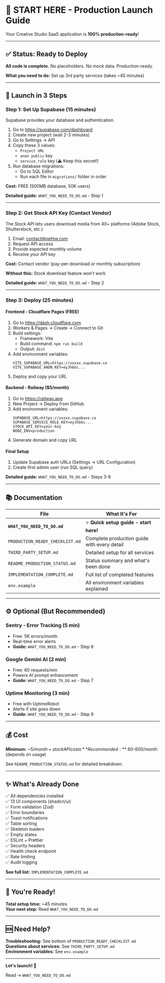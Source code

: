 # 🎯 START HERE - Production Launch Guide

Your Creative Studio SaaS application is **100% production-ready**!

---

## ✅ Status: Ready to Deploy

**All code is complete.** No placeholders. No mock data. Production-ready.

**What you need to do:** Set up 3rd party services (takes ~45 minutes)

---

## 🚀 Launch in 3 Steps

### Step 1: Set Up Supabase (15 minutes)

Supabase provides your database and authentication.

1. Go to https://supabase.com/dashboard
2. Create new project (wait 2-3 minutes)
3. Go to Settings → API
4. Copy these 3 values:
   - `Project URL`
   - `anon public` key
   - `service_role` key (⚠️ Keep this secret!)
5. Run database migrations:
   - Go to SQL Editor
   - Run each file in `migrations/` folder in order

**Cost:** FREE (500MB database, 50K users)

**Detailed guide:** `WHAT_YOU_NEED_TO_DO.md` - Step 1

---

### Step 2: Get Stock API Key (Contact Vendor)

The Stock API lets users download media from 40+ platforms (Adobe Stock, Shutterstock, etc.)

1. Email: contact@nehtw.com
2. Request API access
3. Provide expected monthly volume
4. Receive your API key

**Cost:** Contact vendor (pay-per-download or monthly subscription)

**Without this:** Stock download feature won't work

**Detailed guide:** `WHAT_YOU_NEED_TO_DO.md` - Step 2

---

### Step 3: Deploy (25 minutes)

#### Frontend - Cloudflare Pages (FREE)

1. Go to https://dash.cloudflare.com
2. Workers & Pages → Create → Connect to Git
3. Build settings:
   - Framework: Vite
   - Build command: `npm run build`
   - Output: `dist`
4. Add environment variables:
   ```
   VITE_SUPABASE_URL=https://xxxxx.supabase.co
   VITE_SUPABASE_ANON_KEY=eyJhbGc...
   ```
5. Deploy and copy your URL

#### Backend - Railway ($5/month)

1. Go to https://railway.app
2. New Project → Deploy from GitHub
3. Add environment variables:
   ```
   SUPABASE_URL=https://xxxxx.supabase.co
   SUPABASE_SERVICE_ROLE_KEY=eyJhbGc...
   STOCK_API_KEY=your-key
   NODE_ENV=production
   ```
4. Generate domain and copy URL

#### Final Setup

1. Update Supabase auth URLs (Settings → URL Configuration)
2. Create first admin user (run SQL query)

**Detailed guide:** `WHAT_YOU_NEED_TO_DO.md` - Steps 3-6

---

## 📚 Documentation

| File | What It's For |
|------|---------------|
| **`WHAT_YOU_NEED_TO_DO.md`** | ⭐ **Quick setup guide - start here!** |
| `PRODUCTION_READY_CHECKLIST.md` | Complete production guide with every detail |
| `THIRD_PARTY_SETUP.md` | Detailed setup for all services |
| `README_PRODUCTION_STATUS.md` | Status summary and what's been done |
| `IMPLEMENTATION_COMPLETE.md` | Full list of completed features |
| `env.example` | All environment variables explained |

---

## ⚙️ Optional (But Recommended)

### Sentry - Error Tracking (5 min)
- Free: 5K errors/month
- Real-time error alerts
- **Guide:** `WHAT_YOU_NEED_TO_DO.md` - Step 8

### Google Gemini AI (2 min)
- Free: 60 requests/min
- Powers AI prompt enhancement
- **Guide:** `WHAT_YOU_NEED_TO_DO.md` - Step 7

### Uptime Monitoring (3 min)
- Free with UptimeRobot
- Alerts if site goes down
- **Guide:** `WHAT_YOU_NEED_TO_DO.md` - Step 9

---

## 💰 Cost

**Minimum:** ~$5/month + stock API costs  
**Recommended:** ~$60-600/month (depends on usage)

See `README_PRODUCTION_STATUS.md` for detailed breakdown.

---

## ✨ What's Already Done

✅ All dependencies installed  
✅ 13 UI components (shadcn/ui)  
✅ Form validation (Zod)  
✅ Error boundaries  
✅ Toast notifications  
✅ Table sorting  
✅ Skeleton loaders  
✅ Empty states  
✅ ESLint + Prettier  
✅ Security headers  
✅ Health check endpoint  
✅ Rate limiting  
✅ Audit logging  

**See full list:** `IMPLEMENTATION_COMPLETE.md`

---

## 🎉 You're Ready!

**Total setup time:** ~45 minutes  
**Your next step:** Read `WHAT_YOU_NEED_TO_DO.md`

---

## 🆘 Need Help?

**Troubleshooting:** See bottom of `PRODUCTION_READY_CHECKLIST.md`  
**Questions about services:** See `THIRD_PARTY_SETUP.md`  
**Environment variables:** See `env.example`

---

**Let's launch! 🚀**

Read → `WHAT_YOU_NEED_TO_DO.md`


